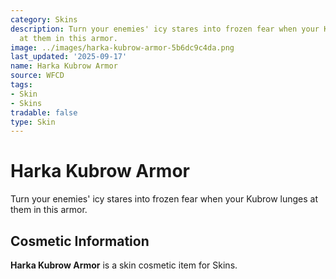 ```yaml
---
category: Skins
description: Turn your enemies' icy stares into frozen fear when your Kubrow lunges
  at them in this armor.
image: ../images/harka-kubrow-armor-5b6dc9c4da.png
last_updated: '2025-09-17'
name: Harka Kubrow Armor
source: WFCD
tags:
- Skin
- Skins
tradable: false
type: Skin
---
```


# Harka Kubrow Armor

Turn your enemies' icy stares into frozen fear when your Kubrow lunges at them in this armor.

## Cosmetic Information

**Harka Kubrow Armor** is a skin cosmetic item for Skins.

